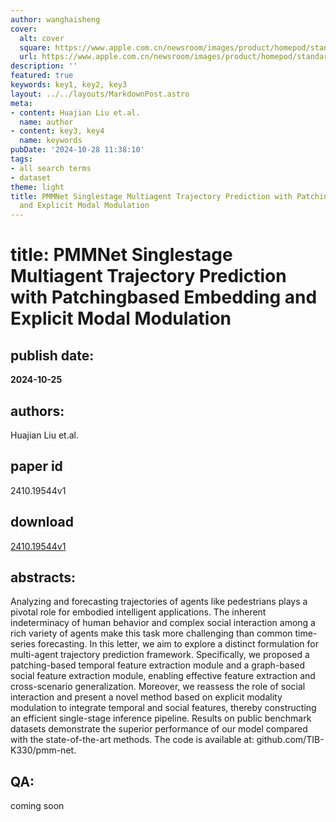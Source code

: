 ```yaml
---
author: wanghaisheng
cover:
  alt: cover
  square: https://www.apple.com.cn/newsroom/images/product/homepod/standard/Apple-HomePod-hero-230118_big.jpg.large_2x.jpg
  url: https://www.apple.com.cn/newsroom/images/product/homepod/standard/Apple-HomePod-hero-230118_big.jpg.large_2x.jpg
description: ''
featured: true
keywords: key1, key2, key3
layout: ../../layouts/MarkdownPost.astro
meta:
- content: Huajian Liu et.al.
  name: author
- content: key3, key4
  name: keywords
pubDate: '2024-10-28 11:38:10'
tags:
- all search terms
- dataset
theme: light
title: PMMNet Singlestage Multiagent Trajectory Prediction with Patchingbased Embedding
  and Explicit Modal Modulation
---
```


# title: PMMNet Singlestage Multiagent Trajectory Prediction with Patchingbased Embedding and Explicit Modal Modulation 
## publish date: 
**2024-10-25** 
## authors: 
  Huajian Liu et.al. 
## paper id
2410.19544v1
## download
[2410.19544v1](http://arxiv.org/abs/2410.19544v1)
## abstracts:
Analyzing and forecasting trajectories of agents like pedestrians plays a pivotal role for embodied intelligent applications. The inherent indeterminacy of human behavior and complex social interaction among a rich variety of agents make this task more challenging than common time-series forecasting. In this letter, we aim to explore a distinct formulation for multi-agent trajectory prediction framework. Specifically, we proposed a patching-based temporal feature extraction module and a graph-based social feature extraction module, enabling effective feature extraction and cross-scenario generalization. Moreover, we reassess the role of social interaction and present a novel method based on explicit modality modulation to integrate temporal and social features, thereby constructing an efficient single-stage inference pipeline. Results on public benchmark datasets demonstrate the superior performance of our model compared with the state-of-the-art methods. The code is available at: github.com/TIB-K330/pmm-net.
## QA:
coming soon
